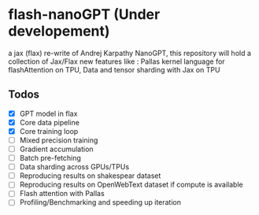 # flash-nanoGPT (Under developement)

a jax (flax) re-write of Andrej Karpathy NanoGPT, this repository will hold a collection of Jax/Flax new features like :
Pallas kernel language for flashAttention on TPU, Data and tensor sharding with Jax on TPU

## Todos
- [x] GPT model in flax
- [x] Core data pipeline
- [x] Core training loop
- [ ] Mixed precision training
- [ ] Gradient accumulation
- [ ] Batch pre-fetching
- [ ] Data sharding across GPUs/TPUs
- [ ] Reproducing results on shakespear dataset
- [ ] Reproducing results on OpenWebText dataset if compute is available
- [ ] Flash attention with Pallas
- [ ] Profiling/Benchmarking and speeding up iteration
